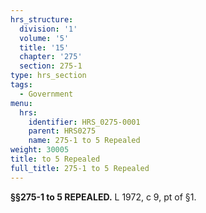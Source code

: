 ```yaml
---
hrs_structure:
  division: '1'
  volume: '5'
  title: '15'
  chapter: '275'
  section: 275-1
type: hrs_section
tags:
  - Government
menu:
  hrs:
    identifier: HRS_0275-0001
    parent: HRS0275
    name: 275-1 to 5 Repealed
weight: 30005
title: to 5 Repealed
full_title: 275-1 to 5 Repealed
---
```

**§§275-1 to 5 REPEALED.** L 1972, c 9, pt of §1.